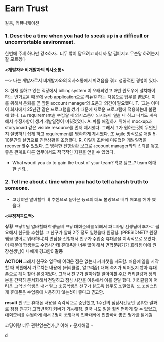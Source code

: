 # Earn Trust 
갈등, 커뮤니케이션

### 1. **Describe a time when you had to speak up in a difficult or uncomfortable environment.** 
한번에 주제 하나만 강조하자.. 너무 많이 담으려고 하니까 말 길어지고 무슨말 하려는지 잘 모르겠다

**<개발자와 비개발자의 의사소통>**

<!-- 화두에 한문장으로 두괄식 말하기 괜찮은듯. -->
<!-- 한국식 면접 X, 뚝뚝 끊어지고 단답형이 아니라 말하는듯 스토리로 이어가도록 -->
--> 나는 개발자로서 비개발자와의 의사소통에서 어려움을 겪고 성공적인 경험이 있다.

 S. 현재 일하고 있는 직장에서 billing system 이 오래되었고 매번 윈도우에 설치해야 하는 번거로움 때문에 web application으로 리뉴얼 하는 처음으로 업무를 맡았다. 이를 위해서 은퇴를 곧 앞둔 account manager의 도움과 의견이 필요했다. 
 T. (그는 이미 이 회사에서 25년간 같은 프로그램을 썼기 때문에 새로운 프로그램에 적응하는데 불편해 했다. )또 requirement을 수집할 때 의사소통이 되지않아 일을 다 하고 나서도 계속해서 수정사항이 생겨 개발일정이 미뤄졌었다. 
 A. 이를 해결하기 위해서 mockup과 storyboard 같은 visible resource를 먼저 제시했다. 그래서 그가 원하는것이 무엇인지 설명하기 쉽게 하고 requirement를 명확하게 제시했다. 또 Agile 방식으로 매일 5-10분간의 설명으로 진행상황을 조정했다.
 R. 이렇게 초반에 미뤄졌던 개발일정을 recover 할수 있었다. 또 명확한 진행상황 보고로 account manager와의 신뢰를 쌓고 좋은 관계로 다른 업무에서도 적극적인 지원을 얻을 수 있었다. 

<!-- - 라울 에피 풀면 풀거 많겠네.. 이미 20년동안 같은 프로그램을 쓴 사원이었기 때문에 새로운 프로그램에 대해 협조적이지 않고 바꾸고 싶어하지 않았다. 최대한 visible presention (mockup and prototypes)을 통해서 쉽게 이해하도록 communication skill / 의사소통에 있어서 열린자세를 유지 / 그 사람에 대한 공로를 인정하고 이해하는 자세 ==> 나를 존중하고 최대한 도와주려는 태도로 바뀜 + 성과 .. (actualization / replacement 60% 달성) -->

- What woudl you do to gain the trust of your team?
  학교 팀프..? team 에대한 신뢰..

### 2. Tell me about a time when you had to tell a harsh truth to someone.
- 코딩학원 알바할때 내 추천으로 들어온 동료의 태도 불량으로 내가 해고를 해야 했을때

**<부정적피드백>**

**상황** 코딩학원 알바할때 학생들의 코딩 대회준비를 위해서 파트타임 선생님이 추가로 필요해서 친구를 추천함. 그 친구가 알바 2주 정도 일했을때 원장님..(PRESIDNET? 원장쌤을 영어로 뭐라하냐)이 면담을 신청해서 친구가 수업중 휴대폰을 지속적으로 보았다. 이 때문에 학생들도 수업시간데 휴대폰을 너무 많이 해서 면학분위기가 흐려짐 이에 원장선생님이 나에게 경고함0
**갈등**

**ACTION**
그래서 친구와 업무에 어려운 점은 없는지 커피챗을 시도함. 처음에 일을 시작할 때 학원에서 가르치는 내용에 (커리큘럼, 알고리즘) 대해 숙지가 되어있지 않아 휴대폰으로 계속 찾아 본것이었다. 그래서 친구가 알아야할 알아야할 주요 커리큘럼과 정리본을 간략히 문서화해서 전달하고 점심 시간을 이용해서 이를 전달 했다. 커리큘럼이 어려운 고학년 학생은 내가 맡고 초등학생은 친구가 맡도록 업무도 조절했음. 또 조심스럽게 휴대폰은 수업중에 사용하지 않는것이 좋다고 권고함. 

**result**
친구는 휴대폰 사용을 즉각적으로 중단했고, 1주간의 점심시간동안 공부한 결과로 점점 친구가 고학년까지 커버가 가능해짐. 결국 나도 일을 훨씬 편하게 할 수 있었고, 대회준비를 수월하게 해서 2명이 코딩대회 전국대회에 진출하며 좋은 평가를 얻게됨


코딩이랑 너무 관련없는건가,,?
이해 + 문제해결 + 

d